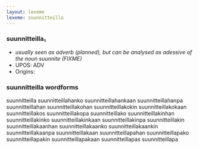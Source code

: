 ```yaml
---
layout: lexeme
lexeme: suunnitteilla
---
```


###  suunnitteilla₁

* _usually seen as adverb (planned), but can be analysed as adessive of the noun *suunnite* (FIXME)_
* UPOS:  ADV
* Origins: 


### suunnitteilla wordforms

suunnitteilla
suunnitteillahanko
suunnitteillahankaan
suunnitteillahanpa
suunnitteillahan
suunnitteillakohan
suunnitteillakokin
suunnitteillakokaan
suunnitteillakos
suunnitteillakopa
suunnitteillako
suunnitteillakinhan
suunnitteillakinko
suunnitteillakinkaan
suunnitteillakinpa
suunnitteillakin
suunnitteillakaanhan
suunnitteillakaanko
suunnitteillakaankin
suunnitteillakaanpa
suunnitteillakaan
suunnitteillapahan
suunnitteillapako
suunnitteillapakin
suunnitteillapakaan
suunnitteillapas
suunnitteillapa

